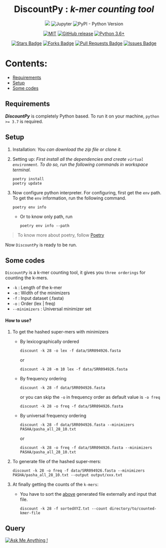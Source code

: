 <div align="center">
 <h1>DiscountPy : <i>k-mer counting tool</i></h1>
 <img src="https://img.shields.io/badge/Python-FFD43B?style=for-the-badge&logo=python&logoColor=darkgreen" />
 <img alt="Jupyter" src="https://img.shields.io/badge/Jupyter-%23F37626.svg?style=for-the-badge&logo=Jupyter&logoColor=white" />
 <img alt="PyPI - Python Version" src="https://img.shields.io/pypi/pyversions/poetry?label=Python-poetry&style=for-the-badge">
</div>

<div align="center">
 
[![MIT](https://img.shields.io/apm/l/vim-mode?color=orange&logo=orange&logoColor=yellow&style=flat-square)](https://github.com/Umesh-JNU/Discount-In-Python/LICENSE)
[![GitHub release](https://img.shields.io/github/v/release/Umesh-JNU/Discount-In-Python?logo=GitHub&logoColor=FFFFFF&style=flat-square)](https://github.com/Umesh-JNU/Discount-In-Python)
[![Python 3.6+](https://img.shields.io/badge/python-3.6+-3776AB?logo=Python&logoColor=FFFFFF&style=flat-square)](https://www.python.org/)
<!-- [![Visitor count](https://shields-io-visitor-counter.herokuapp.com/badge?page=Umesh-JNU.Discount-In-Python.Discount&color=1D70B8&logo=GitHub&logoColor=FFFFFF&style=flat-square)](https://github.com/Umesh-JNU/Discount-In-Python) -->

<a href="https://github.com/Umesh-JNU/Discount-In-Python/stargazers"><img src="https://img.shields.io/github/stars/Umesh-JNU/Discount-In-Python" alt="Stars Badge"/></a>
<a href="https://github.com/Umesh-JNU/Discount-In-Python/network/members"><img src="https://img.shields.io/github/forks/Umesh-JNU/Discount-In-Python" alt="Forks Badge"/></a>
<a href="https://github.com/Umesh-JNU/Discount-In-Python/pulls"><img src="https://img.shields.io/github/issues-pr/Umesh-JNU/Discount-In-Python" alt="Pull Requests Badge"/></a>
<a href="https://github.com/Umesh-JNU/Discount-In-Python/issues"><img src="https://img.shields.io/github/issues/Umesh-JNU/Discount-In-Python" alt="Issues Badge"/></a>
</div>

# Contents:
  - [Requirements](#requirements)
  - [Setup](#setup)
  - [Some codes](#some-codes)
  

## Requirements
<strong><i>DiscountPy</i></strong> is completely Python based. To run it on your machine, ` python >= 3.7 ` is required.

## Setup
1. Installation: <i>You can download the zip file or clone it.</i>
2. Setting up: <i>First install all the dependencies and create ` virtual environment `. To do so, run the following commands in workspace terminal.</i>

       poetry install
       poetry update
3. Now configure python interpreter. For configuring, first get the ` env ` path. To get the ` env ` information, run the following command.

       poetry env info
       
      * Or to know only path, run
         
            poetry env info --path
      
>    To know more about poetry, follow [Poetry](https://python-poetry.org/)

Now ` DiscountPy ` is ready to be run.

## Some codes
``` DiscountPy ``` is a k-mer counting tool, it gives you ` three orderings ` for counting the k-mers.
* ` -k ` : Length of the k-mer
* ` -m ` : Width of the minimizers
* ` -f ` : Input dataset (.fasta)
* ` -o ` : Order (lex | freq)
* ` --minimizers ` : Universal minimizer set 

#### How to use?
1. To get the hashed super-mers with minimizers
   * By lexicographically ordered

         discount -k 28 -o lex -f data/SRR094926.fasta 
     or
       
         discount -k 28 -m 10 lex -f data/SRR094926.fasta
         
   * By frequency ordering

         discount -k 28 -f data/SRR094926.fasta
         
     or you can skip the ` -o ` in frequency order as default value is ` -o freq `
      
         discount -k 28 -o freq -f data/SRR094926.fasta

   * By universal frequency ordering

         discount -k 28 -f data/SRR094926.fasta --minimizers PASHA/pasha_all_28_10.txt
         
       or
         
         discount -k 28 -o freq -f data/SRR094926.fasta --minimizers PASHA/pasha_all_28_10.txt
2. To generate file of the hashed super-mers:
      
       discount -k 28 -o freq -f data/SRR094926.fasta --minimizers PASHA/pasha_all_28_10.txt --output output/xxx.txt
 
 3. At finally getting the counts of the ` k-mers `:
     * You have to sort the [above](#to-generate-file-of-the-hashed-super-mers:) generated file externally and input that file.
         
           discount -k 28 -f sortedXYZ.txt --count directory/to/counted-kmer-file
      

## Query
[![Ask Me Anything !](https://img.shields.io/badge/Ask%20me-anything-1abc9c.svg)](https://GitHub.com/Umesh-JNU/Discount-In-Python)
